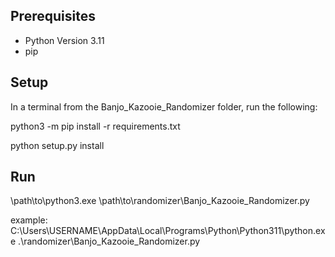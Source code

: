 ## Prerequisites

* Python Version 3.11
* pip

## Setup

In a terminal from the Banjo_Kazooie_Randomizer folder, run the following:

python3 -m pip install -r requirements.txt

python setup.py install

## Run

\path\to\python3.exe \path\to\randomizer\Banjo_Kazooie_Randomizer.py

example: C:\Users\USERNAME\AppData\Local\Programs\Python\Python311\python.exe .\randomizer\Banjo_Kazooie_Randomizer.py